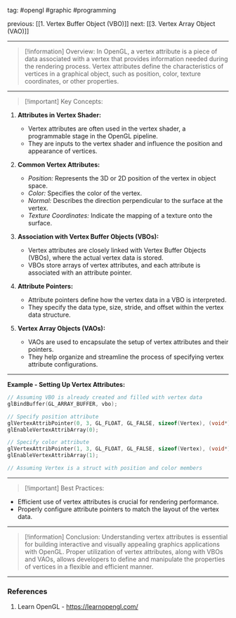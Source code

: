 tag: #opengl #graphic #programming 

previous: [[1. Vertex Buffer Object (VBO)]]
next: [[3. Vertex Array Object (VAO)]]

---
> [!information] Overview:
In OpenGL, a vertex attribute is a piece of data associated with a vertex that provides information needed during the rendering process. Vertex attributes define the characteristics of vertices in a graphical object, such as position, color, texture coordinates, or other properties.

---
> [!important] Key Concepts:

1. **Attributes in Vertex Shader:**
   - Vertex attributes are often used in the vertex shader, a programmable stage in the OpenGL pipeline.
   - They are inputs to the vertex shader and influence the position and appearance of vertices.

2. **Common Vertex Attributes:**
   - *Position:* Represents the 3D or 2D position of the vertex in object space.
   - *Color:* Specifies the color of the vertex.
   - *Normal:* Describes the direction perpendicular to the surface at the vertex.
   - *Texture Coordinates:* Indicate the mapping of a texture onto the surface.

3. **Association with Vertex Buffer Objects (VBOs):**
   - Vertex attributes are closely linked with Vertex Buffer Objects (VBOs), where the actual vertex data is stored.
   - VBOs store arrays of vertex attributes, and each attribute is associated with an attribute pointer.

4. **Attribute Pointers:**
   - Attribute pointers define how the vertex data in a VBO is interpreted.
   - They specify the data type, size, stride, and offset within the vertex data structure.

5. **Vertex Array Objects (VAOs):**
   - VAOs are used to encapsulate the setup of vertex attributes and their pointers.
   - They help organize and streamline the process of specifying vertex attribute configurations.

---
**Example - Setting Up Vertex Attributes:**

```cpp
// Assuming VBO is already created and filled with vertex data
glBindBuffer(GL_ARRAY_BUFFER, vbo);

// Specify position attribute
glVertexAttribPointer(0, 3, GL_FLOAT, GL_FALSE, sizeof(Vertex), (void*)offsetof(Vertex, position));
glEnableVertexAttribArray(0);

// Specify color attribute
glVertexAttribPointer(1, 3, GL_FLOAT, GL_FALSE, sizeof(Vertex), (void*)offsetof(Vertex, color));
glEnableVertexAttribArray(1);

// Assuming Vertex is a struct with position and color members
```

---
>[!important] Best Practices:

- Efficient use of vertex attributes is crucial for rendering performance.
- Properly configure attribute pointers to match the layout of the vertex data.

---
> [!information] Conclusion:
Understanding vertex attributes is essential for building interactive and visually appealing graphics applications with OpenGL. Proper utilization of vertex attributes, along with VBOs and VAOs, allows developers to define and manipulate the properties of vertices in a flexible and efficient manner.

---
### References
1. Learn OpenGL - https://learnopengl.com/